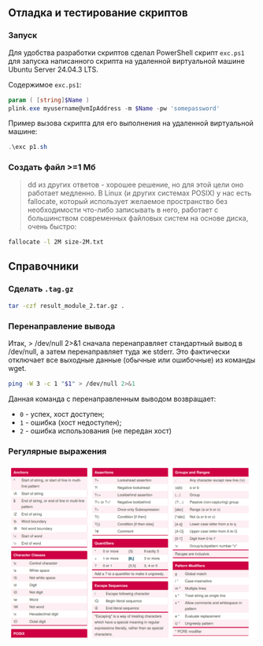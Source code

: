 ## Отладка и тестирование скриптов
### Запуск
Для удобства разработки скриптов сделал PowerShell скрипт `exc.ps1` для запуска написанного скрипта на удаленной виртуальной машине Ubuntu Server 24.04.3 LTS.

Содержимое `exc.ps1`:
```powershell
param ( [string]$Name )
plink.exe myusername@vmIpAddress -m $Name -pw 'somepassword'
```

Пример вызова скрипта для его выполнения на удаленной виртуальной машине:
```powershell
.\exc p1.sh
```

### Создать файл >=1 Мб

> dd из других ответов - хорошее решение, но для этой цели оно работает медленно. В Linux (и других системах POSIX) у нас есть fallocate, который использует желаемое пространство без необходимости что-либо записывать в него, работает с большинством современных файловых систем на основе диска, очень быстро:


```bash
fallocate -l 2M size-2M.txt
```

## Справочники

### Сделать `.tag.gz`

```bash
tar -czf result_module_2.tar.gz .
```

### Перенаправление вывода

Итак, > /dev/null 2>&1 сначала перенаправляет стандартный вывод в /dev/null, а затем перенаправляет туда же stderr. Это фактически отключает все выходные данные (обычные или ошибочные) из команды wget.

```bash
ping -W 3 -c 1 "$1" > /dev/null 2>&1
```

Данная команда с перенаправленным выводом возвращает:
* `0` - успех, хост доступен;
* `1` - ошибка (хост недоступен);
* `2` - ошибка использования (не передан хост)


### Регулярные выражения

<img src="./src/expresiones_regulares_001.png" alt="regexp-image"/>